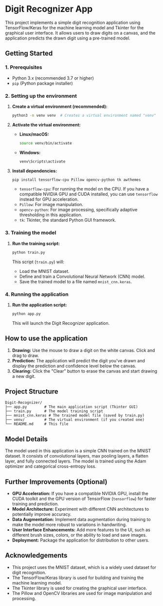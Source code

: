 # Digit Recognizer App

This project implements a simple digit recognition application using TensorFlow/Keras for the machine learning model and Tkinter for the graphical user interface.  It allows users to draw digits on a canvas, and the application predicts the drawn digit using a pre-trained model.

## Getting Started

### 1. Prerequisites

*   Python 3.x (recommended 3.7 or higher)
*   `pip` (Python package installer)

### 2. Setting up the environment

1.  **Create a virtual environment (recommended):**

    ```bash
    python3 -m venv venv  # Creates a virtual environment named "venv"
    ```

2.  **Activate the virtual environment:**

    *   **Linux/macOS:**
        ```bash
        source venv/bin/activate
        ```
    *   **Windows:**
        ```bash
        venv\Scripts\activate
        ```

3.  **Install dependencies:**

    ```bash
    pip install tensorflow-cpu Pillow opencv-python tk awthemes
    ```

    *   `tensorflow-cpu`: For running the model on the CPU.  If you have a compatible NVIDIA GPU and CUDA installed, you can use `tensorflow` instead for GPU acceleration.
    *   `Pillow`: For image manipulation.
    *   `opencv-python`: For image processing, specifically adaptive thresholding in this application.
    *   `tk`: Tkinter, the standard Python GUI framework.

### 3. Training the model

1.  **Run the training script:**

    ```bash
    python train.py
    ```

    This script (`train.py`) will:

    *   Load the MNIST dataset.
    *   Define and train a Convolutional Neural Network (CNN) model.
    *   Save the trained model to a file named `mnist_cnn.keras`.

### 4. Running the application

1.  **Run the application script:**

    ```bash
    python app.py
    ```

    This will launch the Digit Recognizer application.

## How to use the application

1.  **Drawing:** Use the mouse to draw a digit on the white canvas. Click and drag to draw.
2.  **Prediction:** The application will predict the digit you've drawn and display the prediction and confidence level below the canvas.
3.  **Clearing:** Click the "Clear" button to erase the canvas and start drawing a new digit.

## Project Structure
```
Digit-Recognizer/
├── app.py        # The main application script (Tkinter GUI)
├── train.py      # The model training script
├── mnist_cnn.keras # The trained model file (saved by train.py)
├── venv/         # The virtual environment (if you created one)
└── README.md     # This file
```

## Model Details

The model used in this application is a simple CNN trained on the MNIST dataset.  It consists of convolutional layers, max pooling layers, a flatten layer, and fully connected layers.  The model is trained using the Adam optimizer and categorical cross-entropy loss.

## Further Improvements (Optional)

*   **GPU Acceleration:** If you have a compatible NVIDIA GPU, install the CUDA toolkit and the GPU version of TensorFlow (`tensorflow`) for faster training and prediction.
*   **Model Architecture:** Experiment with different CNN architectures to potentially improve accuracy.
*   **Data Augmentation:** Implement data augmentation during training to make the model more robust to variations in handwriting.
*   **User Interface Enhancements:** Add more features to the UI, such as different brush sizes, colors, or the ability to load and save images.
*   **Deployment:** Package the application for distribution to other users.

## Acknowledgements

*   This project uses the MNIST dataset, which is a widely used dataset for digit recognition.
*   The TensorFlow/Keras library is used for building and training the machine learning model.
*   The Tkinter library is used for creating the graphical user interface.
*   The Pillow and OpenCV libraries are used for image manipulation and processing.

